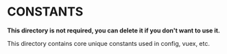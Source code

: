 # CONSTANTS

**This directory is not required, you can delete it if you don't want to use it.**

This directory contains core unique constants used in config, vuex, etc.
